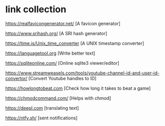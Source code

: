 # link collection

<https://realfavicongenerator.net/> [A favicon generator]

<https://www.srihash.org/> [A SRI hash generator]

<https://time.is/Unix_time_converter> [A UNIX timestamp converter]

<https://languagetool.org> [Write better text]

<https://sqliteonline.com/> [Online sqlite3 viewer/editor]

<https://www.streamweasels.com/tools/youtube-channel-id-and-user-id-convertor/> [Convert Youtube handles to ID]

<https://howlongtobeat.com> [Check how long it takes to beat a game]

<https://chmodcommand.com/> [Helps with chmod]

<https://deepl.com> [translating text]

<https://ntfy.sh/> [sent notifications]